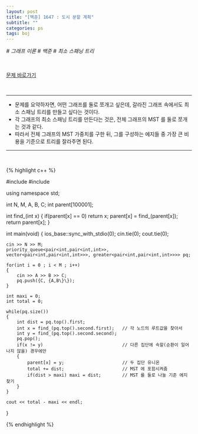 ```yaml
---
layout: post
title: "[백준] 1647 : 도시 분할 계획"
subtitle: ""
categories: ps
tags: boj
---
```


*# 그래프 이론 # 백준 # 최소 스패닝 트리*

<br>

[문제 바로가기](https://www.acmicpc.net/problem/1647)

<br>

---

- 문제를 요약하자면, 어떤 그래프를 둘로 쪼개고 싶은데, 갈라진 그래프 속에서도 최소 스패닝 트리를 만들고 싶다는 것이다.
- 각 그래프의 최소 스패닝 트리를 만든다는 것은, 전체 그래프의 MST 를 둘로 쪼개는 것과 같다.
- 따라서 전체 그래프의 MST 가중치를 구한 뒤, 그를 구성하는 에지들 중 가장 큰 비용을 기준으로 트리를 잘라주면 된다.

---
<br>

{% highlight c++ %}

#include <iostream>
#include <queue>

using namespace std;

int N, M, A, B, C;
int parent[100001];

int find_(int x)
{
    if(parent[x] == 0) return x;
    parent[x] = find_(parent[x]);
    return parent[x];
}

int main(void)
{
    ios_base::sync_with_stdio(0);
    cin.tie(0);
    cout.tie(0);

    cin >> N >> M;
    priority_queue<pair<int,pair<int,int>>, vector<pair<int,pair<int,int>>>, greater<pair<int,pair<int,int>>>> pq;

    for(int i = 0 ; i < M ; i++)
    {
        cin >> A >> B >> C;
        pq.push({C, {A,B\}\});
    }

    int maxi = 0;
    int total = 0;

    while(pq.size())
    {
        int dist = pq.top().first;
        int x = find_(pq.top().second.first);   // 각 노드의 루트값을 찾아서
        int y = find_(pq.top().second.second);
        pq.pop();
        if(x != y)                              // 다른 집단에 속할(순환이 일어나지 않을) 경우에만
        {
            parent[x] = y;                      // 두 집단 유니온
            total += dist;                      // MST 에 포함시켜줌
            if(dist > maxi) maxi = dist;        // MST 를 둘로 나눌 기준 에지 찾기
        }
    }

    cout << total - maxi << endl;
}

{% endhighlight %}

